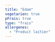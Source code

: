 ```yaml
---
title: "Edam"
vegetarien: true
pFrais: true
type: "frais"
allergenes:
  - "Produit laitier"
---
```

